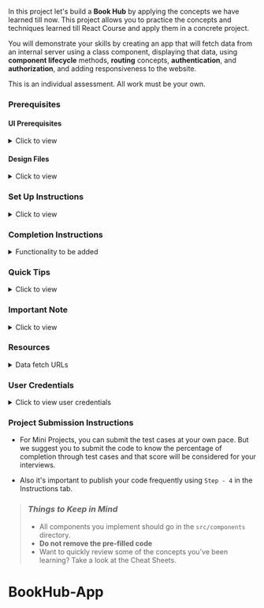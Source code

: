 In this project let's build a **Book Hub** by applying the concepts we have learned till now. This project allows you to practice the concepts and techniques learned till React Course and apply them in a concrete project.

You will demonstrate your skills by creating an app that will fetch data from an internal server using a class component, displaying that data, using **component lifecycle** methods, **routing** concepts, **authentication**, and **authorization**, and adding responsiveness to the website.

This is an individual assessment. All work must be your own.

### Prerequisites

#### UI Prerequisites

<details>
<summary>Click to view</summary>

- What is Figma?
  - Figma is a vector graphics editor and prototyping tool which is primarily web-based. You can check more info on the <a href="https://www.figma.com/" target="_blank">Website</a>.
- Create a Free account in Figma
  - Kindly follow the instructions as shown in <a href="https://www.youtube.com/watch?v=hrHL2VLMl7g&t=37s" target="_blank">this</a> video to create a Free Figma account. Watch the video upto **00:50**.
- How to Check CSS in Figma?
  - Kindly follow the instructions as shown in <a href="https://www.youtube.com/watch?v=B242nuM3y2s" target="_blank">this</a> video to check CSS in the Figma screen. Watch the video upto **02:45**.
- Export Images in Figma screen

  - Kindly follow the instructions as shown in <a href="https://www.youtube.com/watch?v=NpzL1MONwaw" target="_blank">this</a> video to export images from the Figma screen.
  - Click on the Export button to get Export options as shown in the below image.

  <div style="text-align:center;margin:10px 0px 0px 45px;width:200px;">
    <img src="https://assets.ccbp.in/frontend/react-js/figma-export-option.png" />
  </div>

- Upload your exported images from Figma to Cloudinary and get image URLs from Cloudinary. Refer <a href="https://learning.ccbp.in/projects/course?c_id=fe4c935d-3ad5-4bb8-a1a5-9b045ae70010&s_id=2f72d6fe-09a7-4c0a-b0db-196740c853a0&t_id=6535e48d-fb4e-45c4-9654-3da423c79e26" target="_blank">this</a> session for better understanding.

</details>

#### Design Files

<details>
<summary>Click to view</summary>

- You can check the **Design Files** for different devices <a href="https://www.figma.com/file/T8BdpViEZL6DhFxu0HlEPY/Book-Hub?node-id=0%3A1" target="_blank">here</a>.

</details>

### Set Up Instructions

<details>

<summary>Click to view</summary>

- Download dependencies by running `npm install`
- Start up the app using `npm start`

</details>

### Completion Instructions

<details>

<summary>Functionality to be added</summary>
<br/>
The app must have the following functionalities

- **Login Route**

  - When the invalid username and password are provided and the **Login** button is clicked, then the respective error message received from the response should be displayed
  - When the valid username and password are provided and the **Login** button is clicked, then the page should be navigated to the Home Route
  - When an _unauthenticated_ user tries to access the Home, Bookshelves and Book Details Route, then the page should be navigated to the Login Route
  - When an _authenticated_ user tries to access the Home, Bookshelves and Book Details Route, then the page should be navigated to the respective route
  - When an _authenticated_ user tries to access the Login Route, then the page should be navigated to the Home Route

- **Home Route**

  - When an _authenticated_ user opens the Home Route,

    - An HTTP GET request should be made to **Top Rated Books API URL** with `jwt_token` in the Cookies

      - **_Loader_** should be displayed while fetching the data
      - After the data is fetched successfully, display the list of top rated books received from the response
      - If the HTTP GET request made is unsuccessful, then the failure view given in the **Figma** screens should be displayed

        - When the **Try Again** button is clicked, an HTTP GET request should be made to **Top Rated Books API URL**

      - When the **Find Books** button is clicked, then the page should be navigated to the Bookshelves Route
      - When a **book item** is clicked, then the page should be navigated to the Book Details Route

    - **Header**  
    
      - When the **Book Hub logo** in the header is clicked, then the page should be navigated to the Home Route
      - When the **Home** link in the header is clicked, then the page should be navigated to the Home Route
      - When the **Bookshelves** link in the header is clicked, then the page should be navigated to the Bookshelves Route
      - When the **Logout** button in the header is clicked, then the page should be navigated to the Login Route

- **Bookshelves Route**

  - When an _authenticated_ user opens the Bookshelves Route

    - An HTTP GET request should be made to **Books API URL** with `jwt_token` in the Cookies and query parameters `shelf` and `search` with initial values as `ALL` and empty string respectively

      - The page should initially consist of **All Books** heading
      - **_Loader_** should be displayed while fetching the data
      - After the data is fetched successfully, display the list of books received from the response
      - If the HTTP GET request made is unsuccessful, then the failure view given in the **Figma** screens should be displayed

        - When the **Try Again** button is clicked, an HTTP GET request should be made to **Books API URL**

      - When a button in the **bookshelves** is clicked (Use the bookshelvesList data provided in the App.js to render Bookshelves),

        - The **All Books** heading changed to **{bookshelf name} Books**. Here the bookshelf name refers to the clicked bookshelf label from the provided `bookshelvesList`
        - Make an HTTP GET request to the **Books API URL**  with `jwt_token` in the Cookies and query parameter `shelf` with value as the value of the clicked bookshelf from the provided `bookshelvesList`
        - **_Loader_** should be displayed while fetching the data
        - After the data is fetched successfully, display the list of books received from the response

      - When a non-empty value is provided in the search input and the search icon button is clicked

        - Make an HTTP GET request to the **Books API URL** with `jwt_token` in the Cookies and query parameter `search` with value as the text provided in the search input
        - **_Loader_** should be displayed while fetching the data
        - After the data is fetched successfully, display the list of books received from the response

      - When the HTTP GET request made to the **Books API URL** returns an empty list for books, then the **No Books View** should be displayed as shown in the Figma

  - When multiple filters are applied, then the HTTP GET request should be made with all the filters that are applied

    - For example: When the **Read** bookshelf is clicked and search input value is **Speak**, then the **Books API URL** will be as follows

      ```js
      const apiUrl = 'https://apis.ccbp.in/book-hub/books?shelf=READ&search=Speak'
      ```

  - When a **book** item is clicked, then the page should be navigated to the Book Details Route
  - All the header functionalities mentioned in the Home Route should work in this route accordingly

- **Book Details Route**

  - When an _authenticated_ user opens the Book Details Route

    - An HTTP GET request should be made to **Book Details API URL** with `jwt_token` in the Cookies and book `id` as path parameter
      - **_Loader_** should be displayed while fetching the data
      - After the data is fetched successfully, book details received from the response should be displayed
    - If the HTTP GET request made is unsuccessful, then the failure view given in the **Figma** screens should be displayed
      - When the **Try Again** button is clicked, an HTTP GET request should be made to **Book Details API URL**

  - All the header functionalities mentioned in the Home Route should work in this route accordingly

- **Not Found Route**

  - When a random path is provided as the URL path, then the page should be navigated to the Not Found Route

- Users should be able to view the website responsively in mobile view, tablet view as well

- The App is provided with `bookshelvesList`. It consists of a list of bookshelf objects with the following properties in each bookshelf object

  |  Key  | Data Type |
  | :---: | :-------: |
  |  id   |  String   |
  | value |  String   |
  | label |  String   |

</details>

### Quick Tips

<details>

<summary>Click to view</summary>

- Third party packages to be used to achieve the design or functionality

  - React Slick

    - React Slick <a href="https://react-slick.neostack.com/docs/get-started" target="_blank">Documentation</a>
    - React Slick implementation <a href="https://codesandbox.io/s/react-slick-demo-iz90x?file=/src/components/ReactSlick/index.js" target="_blank">CodeSandbox</a>
    - Update the CSS accordingly to style the React Slider and arrow buttons, you can check the <a href="https://codesandbox.io/s/react-slick-demo-iz90x?file=/src/components/ReactSlick/index.css" target="_blank">CodeSandbox</a>
    - Add the below CDN links in your `public > index.html` file for CSS and Font, you can check the <a href="https://codesandbox.io/s/react-slick-demo-iz90x?file=/public/index.html" target="_blank">CodeSandbox</a> for adding below lines

    ```jsx
    <link rel="stylesheet" type="text/css" charset="UTF-8" href="https://cdnjs.cloudflare.com/ajax/libs/slick-carousel/1.6.0/slick.min.css" />
    <link rel="stylesheet" type="text/css" href="https://cdnjs.cloudflare.com/ajax/libs/slick-carousel/1.6.0/slick-theme.min.css" />
    ```

</details>

### Important Note

<details>
<summary>Click to view</summary>

<br/>

**The following instructions are required for the tests to pass**

- **Note:**

  - Don't use any third-party packages other than packages mentioned in the **Quick Tips**
  - Use media queries for responsiveness. Instead of rendering the same elements twice for responsiveness.
  - For Mini Projects, You have to use normal HTML elements to style the React Components. Usage of `styled-components` (CSS in JS) to style React components are not supported in Mini Projects. Test cases won't be passed, if you use styled components
  - Refer to the below Example for the usage of `testid` in the HTML elements

    - Example: `<div testid="bookItem" className="book-item"/>`

- **Routes**

  - Render `Login` Route component when the path in URL matches `/login`
  - Render `Home` Route component when the path in URL matches `/`
  - Render `Bookshelves` Route component when the path in URL matches `/shelf`
  - Render `Book Details` Route component when the path in URL matches `/books/:id`

- Wrap the `Loader` component with an HTML container element and add the `testid` attribute value as **loader** to it

  ```jsx
  <div className="loader-container" testid="loader">
    <Loader type="TailSpin" color="#0284C7" height={50} width={50} />
  </div>
  ```

- The Failure View image should consist of alt attribute value as `failure view`

- **Login Route**

  - Login Route should consist of website logo image with alt as `login website logo`
  - Login Route should consist of a website login image with alt as `website login`
  - The Cookies should be set by using the key name `jwt_token`  

- **Bookshelves Route**

  - The book images in the Bookshelves Route should have the alt as the value of the key `title` respectively from the received Books response
  - The search icon should be wrapped with an HTML button element with testid as `searchButton`
  - `BsSearch` icon from react-icons should be used for the **Search Icon** button
  - `BsFillStarFill` icon from react-icons should be used for the **star** image
  - When the HTTP GET request made to the given Books API returns the books list as empty, then the page should consist of No Books image with alt as `no books`

- **BookDetails Route**

  - `BsFillStarFill` icon from react-icons should be used for the **star** image

- **Not Found Route**

  - The Not Found image should consist of alt attribute value as `not found`

- **Header**

  - The Book Hub Logo image in Header should consist of alt attribute value as `website logo`

- **Footer**

  - `FaGoogle` icon from react-icons should be used for the **Google Icon** button in Footer
  - `FaTwitter` icon from react-icons should be used for the **Twitter Icon** button in Footer
  - `FaInstagram` icon from react-icons should be used for the **Instagram Icon** button in Footer
  - `FaYoutube` icon from react-icons should be used for the **Youtube Icon** button in Footer

</details>

### Resources

<details>
<summary>Data fetch URLs</summary>

- **Note:** Use the below sample code snippet to make a POST request on Login using valid username and password.

  ```js
  const options = {
    method: 'POST',
    body: JSON.stringify(userDetails),
  }
  ```

**Login API**

#### URL: `https://apis.ccbp.in/login`

#### Method: `POST`

#### Description:

Returns a response based on the credentials provided

#### Sample request object:

```json
{
  "username": "rahul",
  "password": "rahul@2021"
}
```

#### Sample Success Response

```json
{
  "jwt_token": "eyJhbGciOiJIUzI1NiIsInR5cCI6IkpXVCJ9.eyJ1c2VybmFtZSI6InJhaHVsIiwicm9sZSI6IlBSSU1FX1VTRVIiLCJpYXQiOjE2MTk2Mjg2MTN9. nZDlFsnSWArLKKeF0QbmdVfLgzUbx1BGJsqa2kc_21Y"
}
```

#### Sample Failure Response

```json
{
  "status_code": 404,
  "error_msg": "Username is not found"
}
```

**Top Rated Books API**

#### URL: `https://apis.ccbp.in/book-hub/top-rated-books`

#### Method: `GET`

#### Description:

Returns a response containing the list of 10 top rated books

#### Sample Response

```json
{
  "books": [
    {
      "id": "561d0af9-3cec-426d-9721-35ed8d7e9c3c",
      "author_name": "Chetan Bhagat",
      "cover_pic": "https://assets.ccbp.in/frontend/react-js/half-girlfriend-book.png",
      "title": "Half Girlfriend"
    },
    {
      "id": "5f7fe73a-c4f2-4d58-b4ad-ec88426e26be",
      "author_name": "Robert Kiyosaki",
      "cover_pic": "https://assets.ccbp.in/frontend/react-js/rich-dad-poor-dad-book.png",
      "title": "Rich Dad Poor Dad"
    },
    ...
  ],
  "total": 10
}
```

**Books API**

#### URL: `https://apis.ccbp.in/book-hub/books?shelf={bookshelfName}&search={searchText}`

#### Example: `https://apis.ccbp.in/book-hub/books?shelf=Read&search=Luke`

#### Method: `GET`

#### Description:

Returns a response containing the list of books based on the query parameters

#### Sample Response

```json
{
  "books": [
    {
      "id": "54402549-a4bd-4c99-a176-bd795d47173a",
      "title": "One life one chance",
      "read_status": "Read",
      "rating": 4.2,
      "author_name": "Luke Richmond",
      "cover_pic": "https://assets.ccbp.in/frontend/react-js/one-life-one-chance-book.png"
    },
    ...
  ],
  "total": 10
}
```

**Book Details API**

#### URL: `https://apis.ccbp.in/book-hub/books/{bookId}`

#### Example: `https://apis.ccbp.in/book-hub/books/7850622e-1b70-4396-963d-e68d5a2577d7`

#### Method: `GET`

#### Description:

Returns a response containing book details

#### Sample Response

```json
{
  "book_details": {
    "id": "7850622e-1b70-4396-963d-e68d5a2577d7",
    "author_name": "Ady Barkan",
    "cover_pic": "https://assets.ccbp.in/frontend/react-js/eyes-to-the-wind-book.png",
    "about_book": "Eyes to the Wind is a rousing memoir featuring intertwining storylines about determination, perseverance, and how to live a life filled with purpose and intention.",
    "rating": 4.8,
    "read_status": "READ",
    "title": "Eyes to the Wind",
    "about_author": "Ady Barkan is an American lawyer and liberal activist. He is a co-founder of the Be a Hero PAC and is an organizer for the Center for Popular Democracy, where he led the Fed Up campaign."
  }
}
```

</details>

### User Credentials

<details>
<summary>Click to view user credentials</summary>

<br/>

**You can use any one of the following credentials**

```text
  username: aakash
  password: sky@007
```

```text
  username: agastya
  password: myth#789
```

```text
  username: advika
  password: world@5
```

```text
  username: binita
  password: modest*6
```

```text
  username: chetan
  password: vigor$life
```

```text
  username: deepak
  password: lightstar@1
```

```text
  username: harshad
  password: joy@85
```

```text
  username: kapil
  password: moon$008
```

```text
 username: rahul
 password: rahul@2021
```

```text
  username: shravya
  password: musical#stone
```

```text
  username: saira
  password: princess@9
```

<br/>
</details>

### Project Submission Instructions

- For Mini Projects, you can submit the test cases at your own pace. But we suggest you to submit the code to know the percentage of completion through test cases and that score will be considered for your interviews.

- Also it's important to publish your code frequently using `Step - 4` in the Instructions tab.

> ### _Things to Keep in Mind_
>
> - All components you implement should go in the `src/components` directory.
> - **Do not remove the pre-filled code**
> - Want to quickly review some of the concepts you’ve been learning? Take a look at the Cheat Sheets.
# BookHub-App
